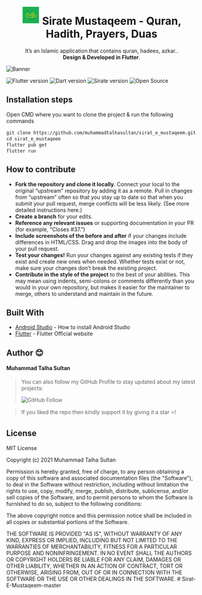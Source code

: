 
<h1 align="center"> <img height='50' alt='icon' src='./assets/logo.png'/>  Sirate Mustaqeem - Quran, Hadith, Prayers, Duas</h1><p align="center">It’s an Islamic application that contains quran, hadees, azkar.</b>. <br> <b>Design & Developed in Flutter</b>.</p>

![Banner](assets/banner.png)

![Flutter version](https://img.shields.io/badge/Flutter-Version%202.5.0-blue) ![Dart version](https://img.shields.io/badge/Dart-Version%202.14.1-blue) ![Sirate version](https://img.shields.io/badge/Siate%20Mustaqeem-Version%201.0.0-green) ![Open Source](https://img.shields.io/badge/Open%20Source-%E2%9D%A4-red?style=flat)

## Installation steps

Open CMD where you want to clone the project & run the following commands

```
git clone https://github.com/muhammadtalhasultan/sirat_e_mustaqeem.git
cd sirat_e_mustaqeem
flutter pub get
flutter run
```
## How to contribute

- **Fork the repository and clone it locally**. Connect your local to the original “upstream” repository by adding it as a remote. Pull in changes from “upstream” often so that you stay up to date so that when you submit your pull request, merge conflicts will be less likely. (See more detailed instructions here.)
- **Create a branch** for your edits.
- **Reference any relevant issues** or supporting documentation in your PR (for example, “Closes #37.”)
- **Include screenshots of the before and after** if your changes include differences in HTML/CSS. Drag and drop the images into the body of your pull request.
- **Test your changes!** Run your changes against any existing tests if they exist and create new ones when needed. Whether tests exist or not, make sure your changes don’t break the existing project.
- **Contribute in the style of the project** to the best of your abilities. This may mean using indents, semi-colons or comments differently than you would in your own repository, but makes it easier for the maintainer to merge, others to understand and maintain in the future.

## Built With

- [Android Studio](https://developer.android.com/studio/install) - How to install Android Studio
- [Flutter](https://flutter.dev) - Flutter Official website

## Author 😊

#### Muhammad Talha Sultan

> You can also follow my GitHub Profile to stay updated about my latest projects: 
> 
> ![GitHub Follow](https://img.shields.io/github/followers/muhammadtalhasultan)

> If you liked the repo then kindly support it by giving it a star ⭐!

## License

MIT License

Copyright (c) 2021 Muhammad Talha Sultan

Permission is hereby granted, free of charge, to any person obtaining a copy
of this software and associated documentation files (the "Software"), to deal
in the Software without restriction, including without limitation the rights
to use, copy, modify, merge, publish, distribute, sublicense, and/or sell
copies of the Software, and to permit persons to whom the Software is
furnished to do so, subject to the following conditions:

The above copyright notice and this permission notice shall be included in all
copies or substantial portions of the Software.

THE SOFTWARE IS PROVIDED "AS IS", WITHOUT WARRANTY OF ANY KIND, EXPRESS OR
IMPLIED, INCLUDING BUT NOT LIMITED TO THE WARRANTIES OF MERCHANTABILITY,
FITNESS FOR A PARTICULAR PURPOSE AND NONINFRINGEMENT. IN NO EVENT SHALL THE
AUTHORS OR COPYRIGHT HOLDERS BE LIABLE FOR ANY CLAIM, DAMAGES OR OTHER
LIABILITY, WHETHER IN AN ACTION OF CONTRACT, TORT OR OTHERWISE, ARISING FROM,
OUT OF OR IN CONNECTION WITH THE SOFTWARE OR THE USE OR OTHER DEALINGS IN THE
SOFTWARE.
#   S i r a t - E - M u s t a q e e m - m a s t e r 
 
 